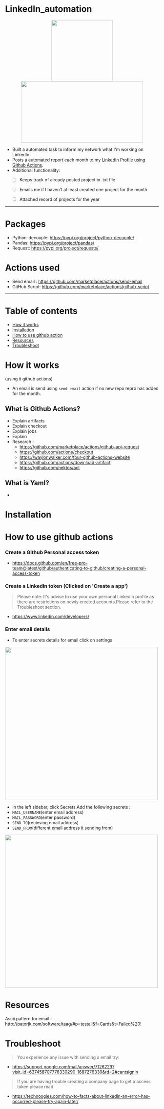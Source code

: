 # LinkedIn_automation
<p align="center">
<img height=200 src=https://user-images.githubusercontent.com/50704452/104107731-54d2c200-52c7-11eb-8b5a-b98d9c32ae6a.jpeg>
<img height=200 width=400 src=https://user-images.githubusercontent.com/50704452/104107772-b430d200-52c7-11eb-992b-61265adf89b1.png>
</p>

 - Built a automated task to inform my network what I'm working on LinkedIn.
 - Posts a automated report each month to my [LinkedIn Profile](https://www.linkedin.com/in/nbj-mncube/) using [Github Actions](https://docs.github.com/en/free-pro-team@latest/actions).
 - Additional functionality:
     - [ ] Keeps track of already posted project in .txt file
     - [ ] Emails me if I haven't at least created one project for the month
     - [ ] Attached record of projects for the year

 
----
# Packages
- Python-decouple: https://pypi.org/project/python-decouple/
- Pandas: https://pypi.org/project/pandas/
- Request: https://pypi.org/project/requests/

# Actions used
 - Send email : https://github.com/marketplace/actions/send-email
 - GitHub Script: https://github.com/marketplace/actions/github-script
----
# Table of contents
 - [How it works](#how-it-works)
 - [Installation](#installation)
 - [How to use github action](#how-to-use-github-actions)
 - [Resources](#resources)
 - [Troubleshoot](#troubleshoot)

 # How it works
 (using it github actions)
 - An email is send using `send email` action if no new repo repro has added for the month.
 ## What is Github Actions?
 - Explain artifacts
 - Explain checkout
 - Explain jobs
 - Explain
 - Research :
    - https://github.com/marketplace/actions/github-api-request
    - https://github.com/actions/checkout
    - https://waylonwalker.com/four-github-actions-website
    - https://github.com/actions/download-artifact
    - https://github.com/nektos/act 

 ## What is Yaml?
 - 
 # Installation

 
 # How to use github actions
 ### Create a Github Personal access token
 - https://docs.github.com/en/free-pro-team@latest/github/authenticating-to-github/creating-a-personal-access-token
 ### Create a Linkedin token (Clicked on 'Create a app')
 > Please note: It's advise to use your own personal Linkedin profile as there are restrictions on newly created accounts.Please refer to the Troubleshoot section.  
 - https://www.linkedin.com/developers/
  ### Enter email details
 - To enter secrets details for email click on settings
 <p>
<img width= 500 src=https://user-images.githubusercontent.com/50704452/104120644-07933680-5341-11eb-8072-a5f0faa38a42.png>
</p>

 - In the left sidebar, click Secrets.Add the following secrets :
  - `MAIL_USERNAME`(enter email address)
  - `MAIL_PASSWORD`(enter password)
  - `SEND_TO`(recieving email address)
  - `SEND_FROM`(different email address it sending from)

<p>
<img width= 500 src=https://user-images.githubusercontent.com/50704452/104120647-1974d980-5341-11eb-9a63-1b2bfb32f7bb.png>
</p>

 # Resources
 Ascii pattern for email : http://patorjk.com/software/taag/#p=testall&f=Cards&t=Failed%20!

 # Troubleshoot
  > You experience any issue with sending a email try:
  - https://support.google.com/mail/answer/7126229?visit_id=637458707776330290-1687276339&rd=2#cantsignin
  > If you are having trouble creating a company page to get a access token please read
  - https://technoogies.com/how-to-facts-about-linkedin-an-error-has-occurred-please-try-again-later/
